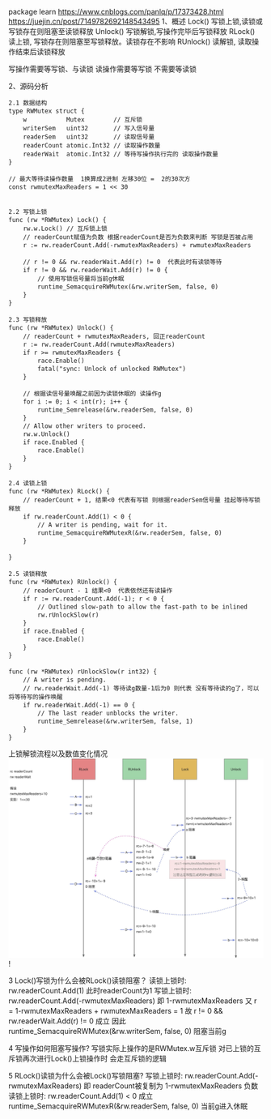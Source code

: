 package learn
https://www.cnblogs.com/panlq/p/17373428.html
https://juejin.cn/post/7149782692148543495
1、概述
Lock() 写锁上锁,读锁或写锁存在则阻塞至读锁释放
Unlock() 写锁解锁,写操作完毕后写锁释放
RLock() 读上锁, 写锁存在则阻塞至写锁释放。读锁存在不影响
RUnlock() 读解锁, 读取操作结束后读锁释放

写操作需要等写锁、与读锁
读操作需要等写锁 不需要等读锁

2、源码分析
```
2.1 数据结构
type RWMutex struct {
	w           Mutex        // 互斥锁
	writerSem   uint32       // 写入信号量
	readerSem   uint32       // 读取信号量
	readerCount atomic.Int32 // 读取操作数量
	readerWait  atomic.Int32 // 等待写操作执行完的 读取操作数量
}

// 最大等待读操作数量  1换算成2进制 左移30位 =  2的30次方
const rwmutexMaxReaders = 1 << 30


2.2 写锁上锁
func (rw *RWMutex) Lock() {
	rw.w.Lock() // 互斥锁上锁
	// readerCount赋值为负数 根据readerCount是否为负数来判断 写锁是否被占用
	r := rw.readerCount.Add(-rwmutexMaxReaders) + rwmutexMaxReaders
	
	// r != 0 && rw.readerWait.Add(r) != 0  代表此时有读锁等待
	if r != 0 && rw.readerWait.Add(r) != 0 {
	    // 使用写锁信号量将当前g休眠
		runtime_SemacquireRWMutex(&rw.writerSem, false, 0)
	}
}

2.3 写锁释放
func (rw *RWMutex) Unlock() {
    // readerCount + rwmutexMaxReaders, 回正readerCount 
	r := rw.readerCount.Add(rwmutexMaxReaders)
	if r >= rwmutexMaxReaders {
		race.Enable()
		fatal("sync: Unlock of unlocked RWMutex")
	}
	
	// 根据读信号量唤醒之前因为读锁休眠的 读操作g
	for i := 0; i < int(r); i++ {
		runtime_Semrelease(&rw.readerSem, false, 0)
	}
	// Allow other writers to proceed.
	rw.w.Unlock()
	if race.Enabled {
		race.Enable()
	}
}

2.4 读锁上锁
func (rw *RWMutex) RLock() {
    // readerCount + 1, 结果<0 代表有写锁 则根据readerSem信号量 挂起等待写锁释放
	if rw.readerCount.Add(1) < 0 {
		// A writer is pending, wait for it.
		runtime_SemacquireRWMutexR(&rw.readerSem, false, 0)
	}

}

2.5 读锁释放
func (rw *RWMutex) RUnlock() {
    // readerCount - 1 结果<0  代表依然还有读操作
	if r := rw.readerCount.Add(-1); r < 0 {
		// Outlined slow-path to allow the fast-path to be inlined
		rw.rUnlockSlow(r)
	}
	if race.Enabled {
		race.Enable()
	}
}

func (rw *RWMutex) rUnlockSlow(r int32) {
	// A writer is pending.
	// rw.readerWait.Add(-1) 等待读g数量-1后为0 则代表 没有等待读的g了，可以将等待写的操作唤醒
	if rw.readerWait.Add(-1) == 0 {
		// The last reader unblocks the writer.
		runtime_Semrelease(&rw.writerSem, false, 1)
	}
}
```
上锁解锁流程以及数值变化情况
![RWMutex.jpeg](RWMutex.jpeg)!

3 Lock()写锁为什么会被RLock()读锁阻塞？
读锁上锁时: rw.readerCount.Add(1)  此时readerCount为1
写锁上锁时: 
rw.readerCount.Add(-rwmutexMaxReaders) 即 1-rwmutexMaxReaders
又 r = 1-rwmutexMaxReaders + rwmutexMaxReaders = 1
故 r != 0 && rw.readerWait.Add(r) != 0 成立 因此 runtime_SemacquireRWMutex(&rw.writerSem, false, 0) 阻塞当前g

4 写操作如何阻塞写操作?
写锁实际上操作的是RWMutex.w互斥锁 对已上锁的互斥锁再次进行Lock()上锁操作时 会走互斥锁的逻辑

5 RLock()读锁为什么会被Lock()写锁阻塞?
写锁上锁时: rw.readerCount.Add(-rwmutexMaxReaders) 即 readerCount被复制为  1-rwmutexMaxReaders 负数
读锁上锁时: rw.readerCount.Add(1) < 0  成立 runtime_SemacquireRWMutexR(&rw.readerSem, false, 0)  当前g进入休眠

